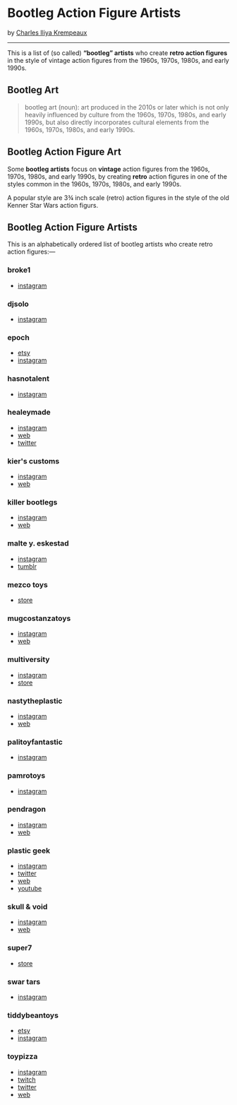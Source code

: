 # Bootleg Action Figure Artists
by [Charles Iliya Krempeaux](http://changelog.ca/)

-----

This is a list of (so called) **“bootleg” artists** who create **retro action figures** in the style of vintage action figures from the 1960s, 1970s, 1980s, and early 1990s.

## Bootleg Art

> bootleg art (noun): art produced in the 2010s or later which is not only heavily influenced by culture from the 1960s, 1970s, 1980s, and early 1990s, but also directly incorporates cultural elements from the 1960s, 1970s, 1980s, and early 1990s.

## Bootleg Action Figure Art

Some **bootleg artists** focus on **vintage** action figures from the 1960s, 1970s, 1980s, and early 1990s, by creating **retro** action figures in one of the styles common in the 1960s, 1970s, 1980s, and early 1990s.

A popular style are 3¾ inch scale (retro) action figures in the style of the old Kenner Star Wars action figurs.

## Bootleg Action Figure Artists

This is an alphabetically ordered list of bootleg artists who create retro action figures:—

### broke1

* [instagram](https://www.instagram.com/broke1/)

### djsolo

* [instagram](https://www.instagram.com/djsoloisawesome/)

### epoch

* [etsy](https://www.etsy.com/shop/EPOCHARTShop)
* [instagram](https://www.instagram.com/epoch_art/)

### hasnotalent

* [instagram](https://www.instagram.com/hasnotalent/)

### healeymade

* [instagram](https://www.instagram.com/healeymade/) 
* [web](https://healeymade.com/) 
* [twitter](https://twitter.com/healeymade)

### kier's customs

* [instagram](https://www.instagram.com/kiers.customs/)
* [web](https://kierscustoms.bigcartel.com/)

### killer bootlegs

* [instagram](https://www.instagram.com/killerbootlegs/)
* [web](http://www.killerbootlegs.com/) 

### malte y. eskestad

* [instagram](https://www.instagram.com/malteeskestad/)
* [tumblr](https://malteeskestad.tumblr.com/)

### mezco toys

* [store](https://www.mezcotoyz.com/5-points)

### mugcostanzatoys

* [instagram](https://www.instagram.com/mugcostanzatoys/)
* [web](https://mugcostanzatoys.bigcartel.com/)

### multiversity

* [instagram](https://www.instagram.com/themultiversity/)
* [store](https://multiversity.storenvy.com/)

### nastytheplastic

* [instagram](https://www.instagram.com/nastytheplastic/)
* [web](https://www.nastytheplastic.com/)

### palitoyfantastic

* [instagram](https://www.instagram.com/palitoyfantastic/)

### pamrotoys

* [instagram](https://www.instagram.com/pamrotoys/)

### pendragon

* [instagram](https://www.instagram.com/p_e_n_d_r_a_g_o_n/)
* [web](https://pendragonbootlegs.com/)

### plastic geek

* [instagram](https://www.instagram.com/theplasticgeek/)
* [twitter](https://twitter.com/theplasticgeek)
* [web](https://www.plasticgeek.com/)
* [youtube](https://www.youtube.com/user/kylash327)

### skull & void

* [instagram](https://www.instagram.com/skullandvoid/)
* [web](https://skullandvoid.bigcartel.com/)

### super7

* [store](https://super7.com/collections/reaction-figures)

### swar tars

* [instagram](https://www.instagram.com/markhelus/)

### tiddybeantoys

* [etsy](https://www.etsy.com/shop/TiddyBeanToys)
* [instagram](https://www.instagram.com/tiddybeantoys/)

### toypizza

* [instagram](https://www.instagram.com/toypizza/)
* [twitch](https://www.knightsoftheslice.com/)
* [twitter](https://twitter.com/toy_pizza)
* [web](https://www.knightsoftheslice.com/)

